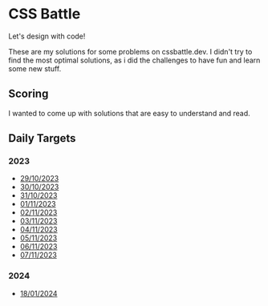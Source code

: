 # CSS Battle

Let's design with code! 

These are my solutions for some problems on cssbattle.dev. I didn't try to find the most optimal solutions, as i did the challenges to have fun and learn some new stuff.

## Scoring

I wanted to come up with solutions that are easy to understand and read. 

## Daily Targets
### 2023
- [29/10/2023](./solutions/daily-targets/29102023.md)
- [30/10/2023](./solutions/daily-targets/30102023.md)
- [31/10/2023](./solutions/daily-targets/31102023.md)
- [01/11/2023](./solutions/daily-targets/01112023.md)
- [02/11/2023](./solutions/daily-targets/02112023.md)
- [03/11/2023](./solutions/daily-targets/03112023.md)
- [04/11/2023](./solutions/daily-targets/04112023.md)
- [05/11/2023](./solutions/daily-targets/05112023.md)
- [06/11/2023](./solutions/daily-targets/06112023.md)
- [07/11/2023](./solutions/daily-targets/07112023.md)

### 2024
- [18/01/2024](./solutions/daily-targets/18012024.md)